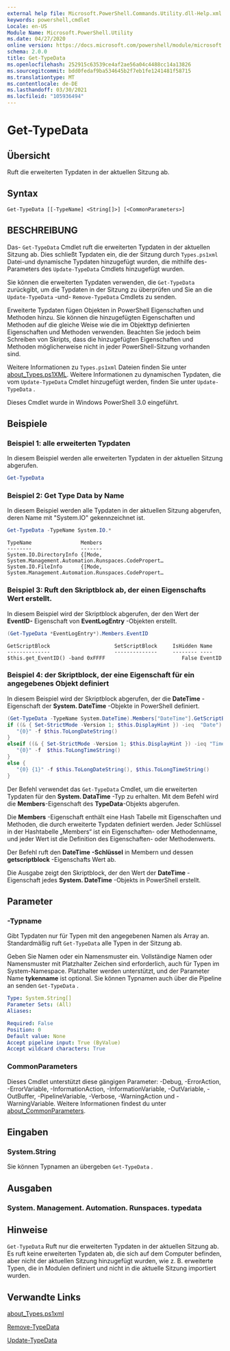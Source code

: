 ```yaml
---
external help file: Microsoft.PowerShell.Commands.Utility.dll-Help.xml
keywords: powershell,cmdlet
Locale: en-US
Module Name: Microsoft.PowerShell.Utility
ms.date: 04/27/2020
online version: https://docs.microsoft.com/powershell/module/microsoft.powershell.utility/get-typedata?view=powershell-5.1&WT.mc_id=ps-gethelp
schema: 2.0.0
title: Get-TypeData
ms.openlocfilehash: 252915c63539ce4af2ae56a04c4488cc14a13826
ms.sourcegitcommit: bdd0fedaf9ba534645b2f7eb1fe1241481f58715
ms.translationtype: MT
ms.contentlocale: de-DE
ms.lasthandoff: 03/30/2021
ms.locfileid: "105936494"
---
```

# Get-TypeData

## Übersicht
Ruft die erweiterten Typdaten in der aktuellen Sitzung ab.

## Syntax

```
Get-TypeData [[-TypeName] <String[]>] [<CommonParameters>]
```

## BESCHREIBUNG

Das- `Get-TypeData` Cmdlet ruft die erweiterten Typdaten in der aktuellen Sitzung ab. Dies schließt Typdaten ein, die der Sitzung durch `Types.ps1xml` Datei-und dynamische Typdaten hinzugefügt wurden, die mithilfe des-Parameters des `Update-TypeData` Cmdlets hinzugefügt wurden.

Sie können die erweiterten Typdaten verwenden, die `Get-TypeData` zurückgibt, um die Typdaten in der Sitzung zu überprüfen und Sie an die `Update-TypeData` -und- `Remove-TypeData` Cmdlets zu senden.

Erweiterte Typdaten fügen Objekten in PowerShell Eigenschaften und Methoden hinzu. Sie können die hinzugefügten Eigenschaften und Methoden auf die gleiche Weise wie die im Objekttyp definierten Eigenschaften und Methoden verwenden. Beachten Sie jedoch beim Schreiben von Skripts, dass die hinzugefügten Eigenschaften und Methoden möglicherweise nicht in jeder PowerShell-Sitzung vorhanden sind.

Weitere Informationen zu `Types.ps1xml` Dateien finden Sie unter [about_Types.ps1XML](../Microsoft.PowerShell.Core/About/about_Types.ps1xml.md). Weitere Informationen zu dynamischen Typdaten, die vom `Update-TypeData` Cmdlet hinzugefügt werden, finden Sie unter `Update-TypeData` .

Dieses Cmdlet wurde in Windows PowerShell 3.0 eingeführt.

## Beispiele

### Beispiel 1: alle erweiterten Typdaten

In diesem Beispiel werden alle erweiterten Typdaten in der aktuellen Sitzung abgerufen.

 ```powershell
Get-TypeData
```

### Beispiel 2: Get Type Data by Name

In diesem Beispiel werden alle Typdaten in der aktuellen Sitzung abgerufen, deren Name mit "System.IO" gekennzeichnet ist.

```powershell
Get-TypeData -TypeName System.IO.*
```

```Output
TypeName                Members
--------                -------
System.IO.DirectoryInfo {[Mode, System.Management.Automation.Runspaces.CodePropert…
System.IO.FileInfo      {[Mode, System.Management.Automation.Runspaces.CodePropert…
```

### Beispiel 3: Ruft den Skriptblock ab, der einen Eigenschafts Wert erstellt.

In diesem Beispiel wird der Skriptblock abgerufen, der den Wert der **EventID-** Eigenschaft von **EventLogEntry** -Objekten erstellt.

 ```powershell
(Get-TypeData *EventLogEntry*).Members.EventID
```

```Output
GetScriptBlock                     SetScriptBlock     IsHidden Name
--------------                     --------------     -------- ----
$this.get_EventID() -band 0xFFFF                         False EventID
```

### Beispiel 4: der Skriptblock, der eine Eigenschaft für ein angegebenes Objekt definiert

In diesem Beispiel wird der Skriptblock abgerufen, der die **DateTime** -Eigenschaft der **System. DateTime** -Objekte in PowerShell definiert.

 ```powershell
(Get-TypeData -TypeName System.DateTime).Members["DateTime"].GetScriptBlock
if ((& { Set-StrictMode -Version 1; $this.DisplayHint }) -ieq  "Date") {
    "{0}" -f $this.ToLongDateString()
}
elseif ((& { Set-StrictMode -Version 1; $this.DisplayHint }) -ieq "Time") {
    "{0}" -f  $this.ToLongTimeString()
}
else {
    "{0} {1}" -f $this.ToLongDateString(), $this.ToLongTimeString()
}
```

Der Befehl verwendet das `Get-TypeData` Cmdlet, um die erweiterten Typdaten für den **System. DataTime** -Typ zu erhalten. Mit dem Befehl wird die **Members**-Eigenschaft des **TypeData**-Objekts abgerufen.

Die **Members** -Eigenschaft enthält eine Hash Tabelle mit Eigenschaften und Methoden, die durch erweiterte Typdaten definiert werden. Jeder Schlüssel in der Hashtabelle „Members“ ist ein Eigenschaften- oder Methodenname, und jeder Wert ist die Definition des Eigenschaften- oder Methodenwerts.

Der Befehl ruft den **DateTime** **-Schlüssel** in Membern und dessen **getscriptblock** -Eigenschafts Wert ab.

Die Ausgabe zeigt den Skriptblock, der den Wert der **DateTime** -Eigenschaft jedes **System. DateTime** -Objekts in PowerShell erstellt.

## Parameter

### -Typname

Gibt Typdaten nur für Typen mit den angegebenen Namen als Array an. Standardmäßig ruft `Get-TypeData` alle Typen in der Sitzung ab.

Geben Sie Namen oder ein Namensmuster ein. Vollständige Namen oder Namensmuster mit Platzhalter Zeichen sind erforderlich, auch für Typen im System-Namespace. Platzhalter werden unterstützt, und der Parameter Name **tykenname** ist optional. Sie können Typnamen auch über die Pipeline an senden `Get-TypeData` .

```yaml
Type: System.String[]
Parameter Sets: (All)
Aliases:

Required: False
Position: 0
Default value: None
Accept pipeline input: True (ByValue)
Accept wildcard characters: True
```

### CommonParameters

Dieses Cmdlet unterstützt diese gängigen Parameter: -Debug, -ErrorAction, -ErrorVariable, -InformationAction, -InformationVariable, -OutVariable, -OutBuffer, -PipelineVariable, -Verbose, -WarningAction und -WarningVariable. Weitere Informationen findest du unter [about_CommonParameters](https://go.microsoft.com/fwlink/?LinkID=113216).

## Eingaben

### System.String

Sie können Typnamen an übergeben `Get-TypeData` .

## Ausgaben

### System. Management. Automation. Runspaces. typedata

## Hinweise

`Get-TypeData` Ruft nur die erweiterten Typdaten in der aktuellen Sitzung ab. Es ruft keine erweiterten Typdaten ab, die sich auf dem Computer befinden, aber nicht der aktuellen Sitzung hinzugefügt wurden, wie z. B. erweiterte Typen, die in Modulen definiert und nicht in die aktuelle Sitzung importiert wurden.

## Verwandte Links

[about_Types.ps1xml](../Microsoft.PowerShell.Core/About/about_Types.ps1xml.md)

[Remove-TypeData](Remove-TypeData.md)

[Update-TypeData](Update-TypeData.md)
